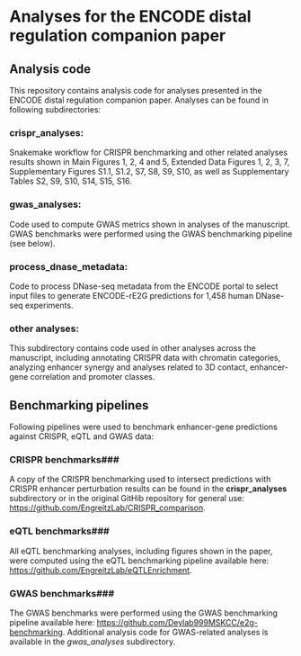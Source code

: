 # Analyses for the ENCODE distal regulation companion paper


## Analysis code
This repository contains analysis code for analyses presented in the ENCODE distal regulation
companion paper. Analyses can be found in following subdirectories:

### crispr_analyses:
Snakemake workflow for CRISPR benchmarking and other related analyses results shown in Main
Figures 1, 2, 4 and 5, Extended Data Figures 1, 2, 3, 7, Supplementary Figures S1.1, S1.2, S7, S8,
S9, S10, as well as Supplementary Tables S2, S9, S10, S14, S15, S16.

### gwas_analyses:
Code used to compute GWAS metrics shown in analyses of the manuscript. GWAS benchmarks were
performed using the GWAS benchmarking pipeline (see below).

### process_dnase_metadata:
Code to process DNase-seq metadata from the ENCODE portal to select input files to generate
ENCODE-rE2G predictions for 1,458 human DNase-seq experiments.

### other analyses:
This subdirectory contains code used in other analyses across the manuscript, including annotating
CRISPR data with chromatin categories, analyzing enhancer synergy and analyses related to 3D
contact, enhancer-gene correlation and promoter classes.


## Benchmarking pipelines
Following pipelines were used to benchmark enhancer-gene predictions against CRISPR, eQTL and GWAS
data:

### CRISPR benchmarks###
A copy of the CRISPR benchmarking used to intersect predictions with CRISPR enhancer perturbation
results can be found in the **crispr_analyses** subdirectory or in the original GitHib repository
for general use: https://github.com/EngreitzLab/CRISPR_comparison.

### eQTL benchmarks###
All eQTL benchmarking analyses, including figures shown in the paper, were computed using the eQTL
benchmarking pipeline available here: https://github.com/EngreitzLab/eQTLEnrichment.

### GWAS benchmarks###
The GWAS benchmarks were performed using the GWAS benchmarking pipeline available here: 
https://github.com/Deylab999MSKCC/e2g-benchmarking. Additional analysis code for GWAS-related
analyses is available in the *gwas_analyses* subdirectory.
